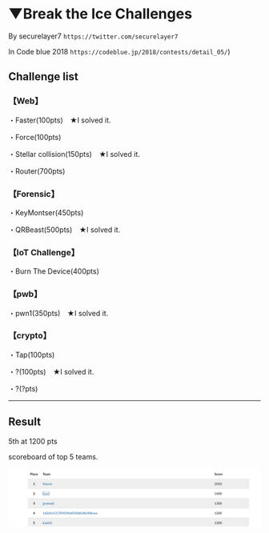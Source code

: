 # ▼Break the Ice Challenges

By securelayer7 `https://twitter.com/securelayer7`

In Code blue 2018 `https://codeblue.jp/2018/contests/detail_05/`)

## Challenge list

### 【Web】

・Faster(100pts)　★I solved it.

・Force(100pts)

・Stellar collision(150pts)　★I solved it.

・Router(700pts)

### 【Forensic】

・KeyMontser(450pts)

・QRBeast(500pts)　★I solved it.
<a href="https://github.com/kazkiti/CTF_writeup/blob/master/Break_the_Ice_Challenges-in_Code_blue_2018/QRBeast(Forensic:500pts).md"></a>

### 【IoT Challenge】

・Burn The Device(400pts)

### 【pwb】

・pwn1(350pts)　★I solved it.

### 【crypto】

・Tap(100pts)

・?(100pts)　★I solved it.

・?(?pts)

---

## Result

5th at 1200 pts

scoreboard of top 5 teams.

<img src="bset5.jpg"></img>
